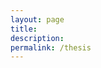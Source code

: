 ```yaml
---
layout: page
title:
description: 
permalink: /thesis
---
```


<script>
    window.location.href = "/2025/07/11/thesis.html
</script>